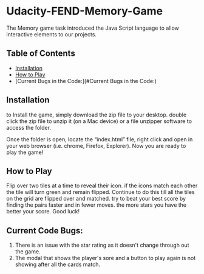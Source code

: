 # Udacity-FEND-Memory-Game
The Memory game task introduced the Java Script language to allow interactive elements to our projects. 

## Table of Contents

- [Installation](#Installation)
- [How to Play](#How-to-Play)
- [Current Bugs in the Code:](#Current Bugs in the Code:)

## Installation
to Install the game, simply download the zip file to your desktop. double click the zip file to unzip it (on a Mac device) or a file unzipper software to access the folder. 

Once the folder is open, locate the “index.html” file, right click and open in your web browser (i.e. chrome, Firefox, Explorer). Now you are ready to play the game! 

## How to Play

Flip over two tiles at a time to reveal their icon. if the icons match each other the tile will turn green and remain flipped. Continue to do this till all the tiles on the grid are flipped over and matched. try to beat your best score by finding the pairs faster and in fewer moves. the more stars you have the better your score. 
Good luck!

## Current Code Bugs:

1. There is an issue with the star rating as it doesn't change through out the game. 
2. The modal that shows the player's sore and a button to play again is not showing after all
the cards match. 
